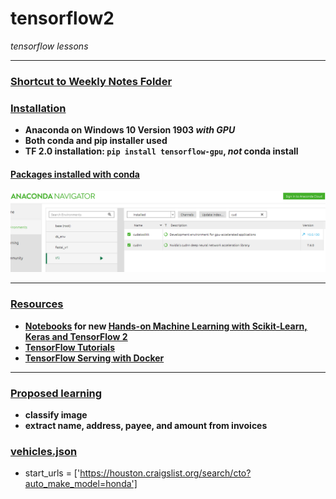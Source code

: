 # tensorflow2
*tensorflow lessons*
***


### **[Shortcut to Weekly Notes Folder](https://github.com/jkmackie/tensorflow2/tree/master/notes)**

### <ins>Installation</ins>
* **Anaconda on Windows 10 Version 1903 *with GPU***
* **Both conda and pip installer used**
* **TF 2.0 installation: `pip install tensorflow-gpu`, *not* conda install**

#### <ins>Packages installed with conda</ins>
![anaconda tf](images/cuda.PNG)

***
### <ins>Resources</ins>
* **[Notebooks](https://github.com/ageron/handson-ml2) for new <ins>[Hands-on Machine Learning with Scikit-Learn, Keras and TensorFlow 2](https://www.amazon.com/dp/1492032646/ref=cm_sw_r_tw_dp_U_x_HWDQDb0DEX69X)</ins>**
* **[TensorFlow Tutorials](https://www.tensorflow.org/tutorials/)**
* **[TensorFlow Serving with Docker](https://www.tensorflow.org/tfx/serving/docker)**


***
### <ins>Proposed learning</ins>
* **classify image**
* **extract name, address, payee, and amount from invoices**

### <ins>vehicles.json</ins>
* start_urls = ['https://houston.craigslist.org/search/cto?auto_make_model=honda']



